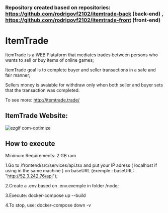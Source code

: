 ### Repository created based on repositories: https://github.com/rodrigovf2102/itemtrade-back (back-end) , https://github.com/rodrigovf2102/itemtrade-front (front-end)

# ItemTrade

ItemTrade is a WEB Plataform that mediates trades between persons who wants to sell or buy items of online games;

ItemTrade goal is to complete buyer and seller transactions in a safe and fair manner;

Sellers money is avaiable for withdraw only when both seller and buyer sets that the transaction was completed.

To see more: http://itemtrade.trade/

## ItemTrade Website:
![ezgif com-optimize](https://user-images.githubusercontent.com/106849328/217919660-52687d21-c211-4bdb-9230-4243445b0821.gif)



## How to execute

Minimum Requirements: 2 GB ram

1.Go to /frontend/src/services/api.tsx and put your IP adress ( localhost if using in the same machine ) on baseURL (exemple : baseURL: "http://52.3.242.76/api");

2.Create a .env based on .env.exemple in folder /node;

3.Execute: docker-compose up --build

4.To stop, use: docker-compose down -v
